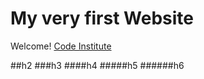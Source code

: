 # My very first Website

Welcome! [Code Institute](http://codeinstitute.net)


##h2
###h3
####h4
#####h5
######h6

